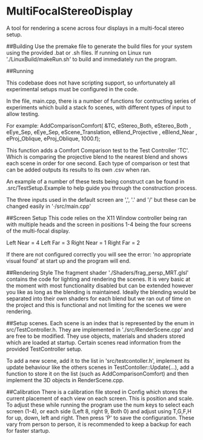 # MultiFocalStereoDisplay

A tool for rendering a scene across four displays in a multi-focal stereo setup.

##Building
Use the premake file to generate the build files for your system using the provided .bat or .sh files.
If running on Linux run './LinuxBuild/makeRun.sh' to build and immediately run the program.


##Running

This codebase does not have scripting support, so unfortunately all experimental setups must be configured in the code.

In the file, main.cpp, there is a number of functions for contructing  series of experiments which build a stack fo scenes, with different types of input to allow testing.

For example:
  AddComparisonComfort( &TC,  eStereo_Both, eStereo_Both , eEye_Sep, eEye_Sep, eScene_Translation, eBlend_Projective , eBlend_Near			, eProj_Oblique, eProj_Oblique, 1000.f);
  
This function adds a Comfort Comparison test to the Test Controller 'TC'. Which is comparing the projective blend to the nearest blend and shows each scene in order for one second. Each type of comparison or test that can be added outputs its results to its own .csv when ran.

An example of a number of these tests being construct can be found in .src/TestSetup.Example to help guide you through the construction process.

The three inputs used in the default screen are ',', '.' and '/' but these can be changed easily in '·/src/main.cpp'

##Screen Setup
This code relies on the X11 Window controller being ran with multiple heads and the screen in positions 1-4 being the four screens of the multi-focal display.  

Left Near = 4
Left Far = 3
Right Near = 1
Right Far = 2

If there are not configured correctly you will see the error: 'no appropriate visual found' at start up and the program will end.

##Rendering Style
The fragment shader './Shaders/frag_persp_MRT.glsl' contains the code for lighting and rendering the scenes. It is very basic at the moment with most functionality disabled but can be extended however you like as long as the blending is maintained. Ideally the blending would be separated into their own shaders for each blend but we ran out of time on the project and this is functional and not limiting for the scenes we were rendering.

##Setup scenes.
Each scene is an index that is represented by the enum in src/TestController.h. They are implemented in './src/RenderScene.cpp' and are free to be modified. They use objects, materials and shaders stored which are loaded at startup. Certain scenes read information from the provided TestController setup. 

To add a new scene, add it to the list in 'src/testcontoller.h', implement its update behaviour like the others scenes in TestContoller::Update(...), add a function to store it on the list (such as AddComparisonComfort) and then implement the 3D objects in RenderScene.cpp.

##Calibration
There is a calibration file stored in Config which stores the current placement of each view on each screen. This is position and scale. To adjust these while running the program use the num keys to select each screen (1-4), or each side (Left 8, right 9, Both 0) and adjust using T,G,F,H for up, down, left and right. Then press 'P' to save the configuration. These vary from person to person, it is recommended to keep a backup for each for faster startup.





